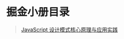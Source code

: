 # 掘金小册目录

> [JavaScript 设计模式核⼼原理与应⽤实践](https://github.com/marlonchiu/juejin-booklet/tree/javascript-design-pattern)
